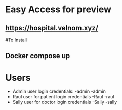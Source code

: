 # Easy Access for preview
## https://hospital.velnom.xyz/

#To Install 
## Docker compose up

# Users
- Admin user login credentials:
  -admin
  -admin
- Raul user for patient login credentials
  -Raul
  -raul
- Sally user for doctor login credentials
  -Sally
  -sally

